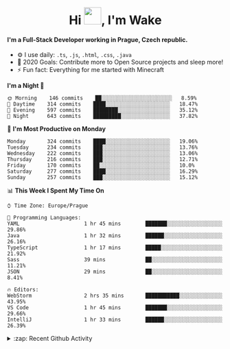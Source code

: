 <h1 align="center">Hi <img src="https://raw.githubusercontent.com/MrWakeCZ/MrWakeCZ/master/Hi.gif" width="40px" />, I'm Wake</h1>

#### I'm a Full-Stack Developer working in Prague, Czech republic.
- ⚙️ I use daily: `.ts`, `.js`, `.html`, `.css`, `.java`
- 🥅 2020 Goals: Contribute more to Open Source projects and sleep more!
- ⚡ Fun fact: Everything for me started with Minecraft

<!--START_SECTION:waka-->
**I'm a Night 🦉** 

```text
🌞 Morning    146 commits    ██░░░░░░░░░░░░░░░░░░░░░░░   8.59% 
🌆 Daytime    314 commits    ████░░░░░░░░░░░░░░░░░░░░░   18.47% 
🌃 Evening    597 commits    ████████░░░░░░░░░░░░░░░░░   35.12% 
🌙 Night      643 commits    █████████░░░░░░░░░░░░░░░░   37.82%

```
📅 **I'm Most Productive on Monday** 

```text
Monday       324 commits    ████░░░░░░░░░░░░░░░░░░░░░   19.06% 
Tuesday      234 commits    ███░░░░░░░░░░░░░░░░░░░░░░   13.76% 
Wednesday    222 commits    ███░░░░░░░░░░░░░░░░░░░░░░   13.06% 
Thursday     216 commits    ███░░░░░░░░░░░░░░░░░░░░░░   12.71% 
Friday       170 commits    ██░░░░░░░░░░░░░░░░░░░░░░░   10.0% 
Saturday     277 commits    ████░░░░░░░░░░░░░░░░░░░░░   16.29% 
Sunday       257 commits    ███░░░░░░░░░░░░░░░░░░░░░░   15.12%

```


📊 **This Week I Spent My Time On** 

```text
⌚︎ Time Zone: Europe/Prague

💬 Programming Languages: 
YAML                     1 hr 45 mins        ███████░░░░░░░░░░░░░░░░░░   29.86% 
Java                     1 hr 32 mins        ██████░░░░░░░░░░░░░░░░░░░   26.16% 
TypeScript               1 hr 17 mins        █████░░░░░░░░░░░░░░░░░░░░   21.92% 
Sass                     39 mins             ██░░░░░░░░░░░░░░░░░░░░░░░   11.21% 
JSON                     29 mins             ██░░░░░░░░░░░░░░░░░░░░░░░   8.41%

🔥 Editors: 
WebStorm                 2 hrs 35 mins       ███████████░░░░░░░░░░░░░░   43.95% 
VS Code                  1 hr 45 mins        ███████░░░░░░░░░░░░░░░░░░   29.66% 
IntelliJ                 1 hr 33 mins        ██████░░░░░░░░░░░░░░░░░░░   26.39%

```


<!--END_SECTION:waka-->

<details>
  <summary>:zap: Recent Github Activity</summary>

<!--START_SECTION:activity-->
1. 🎉 Merged PR [#6](https://github.com/craftmania-cz/craftlobby/pull/6) in [craftmania-cz/craftlobby](https://github.com/craftmania-cz/craftlobby)
2. 🎉 Merged PR [#14](https://github.com/craftmania-cz/craftmanager/pull/14) in [craftmania-cz/craftmanager](https://github.com/craftmania-cz/craftmanager)
3. 🎉 Merged PR [#89](https://github.com/waked-cz/corgi/pull/89) in [waked-cz/corgi](https://github.com/waked-cz/corgi)
4. 🎉 Merged PR [#2](https://github.com/craftmania-cz/craftcore/pull/2) in [craftmania-cz/craftcore](https://github.com/craftmania-cz/craftcore)
5. 🎉 Merged PR [#7](https://github.com/craftmania-cz/craftlobby/pull/7) in [craftmania-cz/craftlobby](https://github.com/craftmania-cz/craftlobby)
<!--END_SECTION:activity-->

</details>
